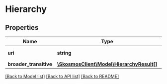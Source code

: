 # Hierarchy

## Properties
Name | Type | Description | Notes
------------ | ------------- | ------------- | -------------
**uri** | **string** | URI of the concept | 
**broader_transitive** | [**\SkosmosClient\Model\HierarchyResult[]**](HierarchyResult.md) |  | 

[[Back to Model list]](../README.md#documentation-for-models) [[Back to API list]](../README.md#documentation-for-api-endpoints) [[Back to README]](../README.md)


